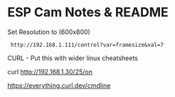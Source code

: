 # ESP Cam Notes & README





Set Resolution to (600x800)

` http://192.168.1.111/control?var=framesize&val=7`


CURL - Put this with wider linux cheatsheets


curl http://192.168.1.30/25/on



https://everything.curl.dev/cmdline